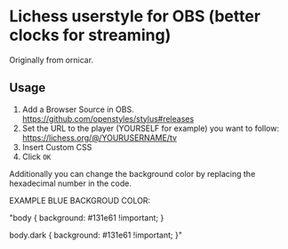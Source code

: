 # Lichess userstyle for OBS (better clocks for streaming)

Originally from ornicar.

## Usage

1. Add a Browser Source in OBS. https://github.com/openstyles/stylus#releases
2. Set the URL to the player (YOURSELF for example) you want to follow: https://lichess.org/@/YOURUSERNAME/tv
3. Insert Custom CSS
4. Click `OK`

Additionally you can change the background color by replacing the hexadecimal number in the code.

EXAMPLE BLUE BACKGROUD COLOR:

"body {
    background: #131e61 !important;
}

body.dark {
    background: #131e61 !important;
}"
